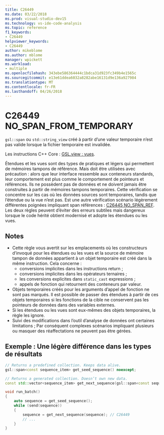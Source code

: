 ```yaml
---
title: C26449
ms.date: 03/22/2018
ms.prod: visual-studio-dev15
ms.technology: vs-ide-code-analysis
ms.topic: reference
f1_keywords:
- C26449
helpviewer_keywords:
- C26449
author: mikeblome
ms.author: mblome
manager: wpickett
ms.workload:
- multiple
ms.openlocfilehash: 343ebe586364444c1bdca31d923fc349b4e1565c
ms.sourcegitcommit: e13e61ddea6032a8282abe16131d9e136a927984
ms.translationtype: MT
ms.contentlocale: fr-FR
ms.lasthandoff: 04/26/2018
---
```

# <a name="c26449-nospanfromtemporary"></a>C26449 NO_SPAN_FROM_TEMPORARY

`gsl::span` ou `std::string_view` créé à partir d’une valeur temporaire n’est pas valide lorsque la fichier temporaire est invalidée.

Les instructions C++ Core : [GSL.view : vues](https://github.com/isocpp/CppCoreGuidelines/blob/master/CppCoreGuidelines.md#gslview-views).

Étendues et les vues sont des types de pratiques et légers qui permettent de mémoires tampons de référence. Mais doit être utilisées avec précaution : alors que leur interface ressemble aux conteneurs standards, leur comportement est plus comme le comportement de pointeurs et références. Ils ne possèdent pas de données et ne doivent jamais être construites à partir de mémoires tampons temporaires. Cette vérification se concentre sur les cas où les données sources sont temporaires, tandis que l’étendue ou la vue n’est pas. Est une autre vérification scénario légèrement différentes poignées impliquant span références : [C26445 NO_SPAN_REF](c26445.md). Les deux règles peuvent d’éviter des erreurs subtiles mais dangereux lorsque le code hérité obtient modernisé et adopte les étendues ou les vues.

## <a name="remarks"></a>Notes

- Cette règle vous avertit sur les emplacements où les constructeurs d’invoqué pour les étendues ou les vues et la source de mémoire tampon de données appartient à un objet temporaire est créé dans la même instruction. Cela concerne :
  - conversions implicites dans les instructions return ;
  - conversions implicites dans les opérateurs ternaires ;
  - les conversions explicites dans `static_cast` expressions ;
  - appels de fonction qui retournent des conteneurs par valeur.
- Objets temporaires créés pour les arguments d’appel de fonction ne sont pas marqués. Il est possible de passer des étendues à partir de ces objets temporaires si les fonctions de la cible ne conservent pas les pointeurs de données dans des variables externes.
- Si les étendues ou les vues sont eux-mêmes des objets temporaires, la règle les ignore.
- Suivi des modifications dans l’outil d’analyse de données ont certaines limitations ; Par conséquent complexes scénarios impliquant plusieurs ou masquer des réaffectations ne peuvent pas être gérées.

## <a name="example-subtle-difference-in-result-types"></a>Exemple : Une légère différence dans les types de résultats

```cpp
// Returns a predefined collection. Keeps data alive.
gsl::span<const sequence_item> get_seed_sequence() noexcept;

// Returns a generated collection. Doesn’t own new data.
const std::vector<sequence_item> get_next_sequence(gsl::span<const sequence_item>);

void run_batch()
{
    auto sequence = get_seed_sequence();
    while (send(sequence))
    {
        sequence = get_next_sequence(sequence); // C26449
        // ...
    }
}
```
